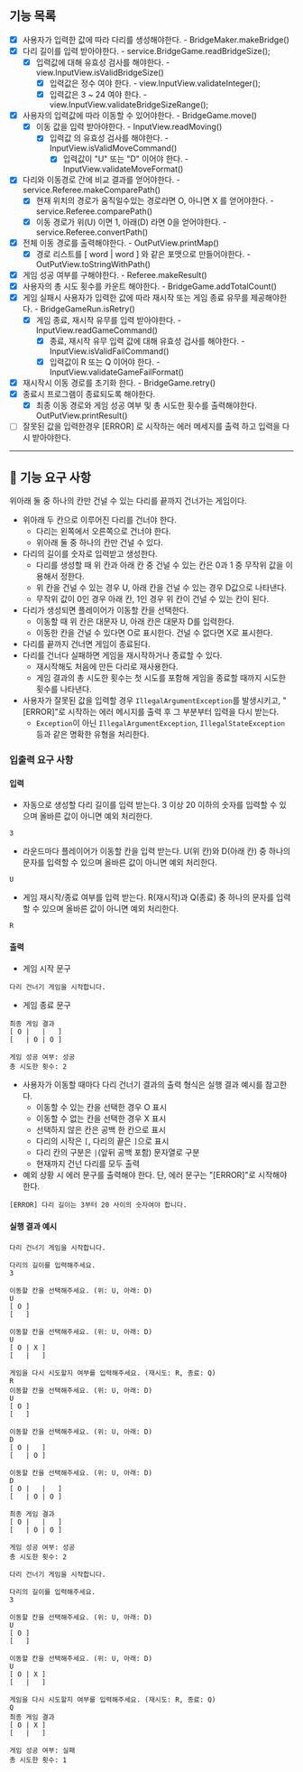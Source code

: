 ## 기능 목록
- [x] 사용자가 입력한 값에 따라 다리를 생성해야한다. - BridgeMaker.makeBridge()
- [x] 다리 길이를 입력 받아야한다. - service.BridgeGame.readBridgeSize();
   - [x] 입력값에 대해 유효성 검사를 해야한다. - view.InputView.isValidBridgeSize()
     - [x] 입력값은 정수 여야 한다. - view.InputView.validateInteger();
     - [x] 입력값은 3 ~ 24 여야 한다. - view.InputView.validateBridgeSizeRange();
- [x] 사용자의 입력값에 따라 이동할 수 있어야한다. - BridgeGame.move()
   - [x] 이동 값을 입력 받아야한다. - InputView.readMoving()
     - [x] 입력값 의 유효성 검사를 해야한다. - InputView.isValidMoveCommand()
       - [x] 입력값이 "U" 또는 "D" 이어야 한다. - InputView.validateMoveFormat()
- [x] 다리와 이동경로 간에 비교 결과를 얻어야한다.  - service.Referee.makeComparePath()
  - [x] 현재 위치의 경로가 움직일수있는 경로라면 O, 아니면 X 를 얻어야한다. - service.Referee.comparePath()
  - [x] 이동 경로가 위(U) 이면 1, 아래(D) 라면 0을 얻어야한다. - service.Referee.convertPath()
- [x] 전체 이동 경로를 출력해야한다. - OutPutView.printMap()
  - [x] 경로 리스트를 [ word | word ] 와 같은 포맷으로 만들어야한다. - OutPutView.toStringWithPath() 
- [x] 게임 성공 여부를 구해야한다. - Referee.makeResult()
- [x] 사용자의 총 시도 횟수를 카운트 해야한다. - BridgeGame.addTotalCount()
- [x] 게임 실패시 사용자가 입력한 값에 따라 재시작 또는 게임 종료 유무를 제공해야한다. - BridgeGameRun.isRetry()
  - [x] 게임 종료, 재시작 유무를 입력 받아야한다. - InputView.readGameCommand()
    - [x] 종료, 재시작 유무 입력 값에 대해 유효성 겁사를 해야한다. - InputView.isValidFailCommand()
    - [x] 입력값이 R 또는 Q 이어야 한다. - InputView.validateGameFailFormat()
- [x] 재시작시 이동 경로를 초기화 한다. - BridgeGame.retry()
- [x] 종료시 프로그램이 종료되도록 해야한다.
  - [x] 최종 이동 경로와 게임 성공 여부 및 총 시도한 횟수를 출력해야한다. OutPutView.printResult()
- [ ] 잘못된 값을 입력한경우 [ERROR] 로 시작하는 에러 메세지를 출력 하고 입력을 다시 받아야한다.

---

## 🚀 기능 요구 사항
위아래 둘 중 하나의 칸만 건널 수 있는 다리를 끝까지 건너가는 게임이다.
- 위아래 두 칸으로 이루어진 다리를 건너야 한다.
    - 다리는 왼쪽에서 오른쪽으로 건너야 한다.
    - 위아래 둘 중 하나의 칸만 건널 수 있다.
- 다리의 길이를 숫자로 입력받고 생성한다.
    - 다리를 생성할 때 위 칸과 아래 칸 중 건널 수 있는 칸은 0과 1 중 무작위 값을 이용해서 정한다.
    - 위 칸을 건널 수 있는 경우 U, 아래 칸을 건널 수 있는 경우 D값으로 나타낸다.
    - 무작위 값이 0인 경우 아래 칸, 1인 경우 위 칸이 건널 수 있는 칸이 된다.
- 다리가 생성되면 플레이어가 이동할 칸을 선택한다.
    - 이동할 때 위 칸은 대문자 U, 아래 칸은 대문자 D를 입력한다.
    - 이동한 칸을 건널 수 있다면 O로 표시한다. 건널 수 없다면 X로 표시한다.
- 다리를 끝까지 건너면 게임이 종료된다.
- 다리를 건너다 실패하면 게임을 재시작하거나 종료할 수 있다.
    - 재시작해도 처음에 만든 다리로 재사용한다.
    - 게임 결과의 총 시도한 횟수는 첫 시도를 포함해 게임을 종료할 때까지 시도한 횟수를 나타낸다.
- 사용자가 잘못된 값을 입력할 경우 `IllegalArgumentException`를 발생시키고, "[ERROR]"로 시작하는 에러 메시지를 출력 후 그 부분부터 입력을 다시 받는다.
    - `Exception`이 아닌 `IllegalArgumentException`, `IllegalStateException` 등과 같은 명확한 유형을 처리한다.

### 입출력 요구 사항

#### 입력
- 자동으로 생성할 다리 길이를 입력 받는다. 3 이상 20 이하의 숫자를 입력할 수 있으며 올바른 값이 아니면 예외 처리한다.
```
3
```
- 라운드마다 플레이어가 이동할 칸을 입력 받는다. U(위 칸)와 D(아래 칸) 중 하나의 문자를 입력할 수 있으며 올바른 값이 아니면 예외 처리한다.
```
U
```
- 게임 재시작/종료 여부를 입력 받는다. R(재시작)과 Q(종료) 중 하나의 문자를 입력할 수 있으며 올바른 값이 아니면 예외 처리한다.
```
R
```

#### 출력
- 게임 시작 문구
```
다리 건너기 게임을 시작합니다.
```
- 게임 종료 문구
```
최종 게임 결과
[ O |   |   ]
[   | O | O ]

게임 성공 여부: 성공
총 시도한 횟수: 2
```
- 사용자가 이동할 때마다 다리 건너기 결과의 출력 형식은 실행 결과 예시를 참고한다.
    - 이동할 수 있는 칸을 선택한 경우 O 표시
    - 이동할 수 없는 칸을 선택한 경우 X 표시
    - 선택하지 않은 칸은 공백 한 칸으로 표시
    - 다리의 시작은 `[`, 다리의 끝은 `]`으로 표시
    - 다리 칸의 구분은 ` | `(앞뒤 공백 포함) 문자열로 구분
    - 현재까지 건넌 다리를 모두 출력
- 예외 상황 시 에러 문구를 출력해야 한다. 단, 에러 문구는 "[ERROR]"로 시작해야 한다.
```
[ERROR] 다리 길이는 3부터 20 사이의 숫자여야 합니다.
```

#### 실행 결과 예시
```
다리 건너기 게임을 시작합니다.

다리의 길이를 입력해주세요.
3

이동할 칸을 선택해주세요. (위: U, 아래: D)
U
[ O ]
[   ]

이동할 칸을 선택해주세요. (위: U, 아래: D)
U
[ O | X ]
[   |   ]

게임을 다시 시도할지 여부를 입력해주세요. (재시도: R, 종료: Q)
R
이동할 칸을 선택해주세요. (위: U, 아래: D)
U
[ O ]
[   ]

이동할 칸을 선택해주세요. (위: U, 아래: D)
D
[ O |   ]
[   | O ]

이동할 칸을 선택해주세요. (위: U, 아래: D)
D
[ O |   |   ]
[   | O | O ]

최종 게임 결과
[ O |   |   ]
[   | O | O ]

게임 성공 여부: 성공
총 시도한 횟수: 2
```

```
다리 건너기 게임을 시작합니다.

다리의 길이를 입력해주세요.
3

이동할 칸을 선택해주세요. (위: U, 아래: D)
U
[ O ]
[   ]

이동할 칸을 선택해주세요. (위: U, 아래: D)
U
[ O | X ]
[   |   ]

게임을 다시 시도할지 여부를 입력해주세요. (재시도: R, 종료: Q)
Q
최종 게임 결과
[ O | X ]
[   |   ]

게임 성공 여부: 실패
총 시도한 횟수: 1
```
